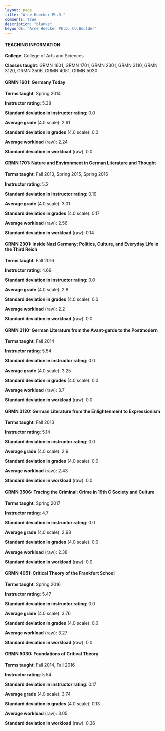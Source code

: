 ```yaml
---
layout: page
title: "Arne Hoecker Ph.D." 
comments: true
description: "blanks"
keywords: "Arne Hoecker Ph.D.,CU,Boulder"
---
```

<head>
<script src="https://ajax.googleapis.com/ajax/libs/jquery/2.1.3/jquery.min.js"></script>
<script src="https://dl.dropboxusercontent.com/s/pc42nxpaw1ea4o9/highcharts.js?dl=0"></script>
<!-- <script src="../assets/js/highcharts.js"></script> -->
<style type="text/css">@font-face {
	font-family: "Bebas Neue";
	src: url(https://www.filehosting.org/file/details/544349/BebasNeue Regular.otf) format("opentype");
	}
	h1.Bebas { 
		font-family: "Bebas Neue", Verdana, Tahoma;
	}
</style>
</head>
	   
#### TEACHING INFORMATION

**College**: College of Arts and Sciences

**Classes taught**: GRMN 1601, GRMN 1701, GRMN 2301, GRMN 3110, GRMN 3120, GRMN 3506, GRMN 4051, GRMN 5030

#### GRMN 1601: Germany Today

**Terms taught**: Spring 2014

**Instructor rating**: 5.38

**Standard deviation in instructor rating**: 0.0

**Average grade** (4.0 scale): 2.61

**Standard deviation in grades** (4.0 scale): 0.0

**Average workload** (raw): 2.24

**Standard deviation in workload** (raw): 0.0

#### GRMN 1701: Nature and Environment in German Literature and Thought

**Terms taught**: Fall 2013, Spring 2015, Spring 2016

**Instructor rating**: 5.2

**Standard deviation in instructor rating**: 0.19

**Average grade** (4.0 scale): 3.01

**Standard deviation in grades** (4.0 scale): 0.17

**Average workload** (raw): 2.56

**Standard deviation in workload** (raw): 0.14

#### GRMN 2301: Inside Nazi Germany: Politics, Culture, and Everyday Life in the Third Reich

**Terms taught**: Fall 2016

**Instructor rating**: 4.69

**Standard deviation in instructor rating**: 0.0

**Average grade** (4.0 scale): 2.8

**Standard deviation in grades** (4.0 scale): 0.0

**Average workload** (raw): 2.2

**Standard deviation in workload** (raw): 0.0

#### GRMN 3110: German Literature from the Avant-garde to the Postmodern

**Terms taught**: Fall 2014

**Instructor rating**: 5.54

**Standard deviation in instructor rating**: 0.0

**Average grade** (4.0 scale): 3.25

**Standard deviation in grades** (4.0 scale): 0.0

**Average workload** (raw): 3.7

**Standard deviation in workload** (raw): 0.0

#### GRMN 3120: German Literature from the Enlightenment  to Expressionism

**Terms taught**: Fall 2013

**Instructor rating**: 5.14

**Standard deviation in instructor rating**: 0.0

**Average grade** (4.0 scale): 2.9

**Standard deviation in grades** (4.0 scale): 0.0

**Average workload** (raw): 2.43

**Standard deviation in workload** (raw): 0.0

#### GRMN 3506: Tracing the Criminal: Crime in 19th C Society and Culture

**Terms taught**: Spring 2017

**Instructor rating**: 4.7

**Standard deviation in instructor rating**: 0.0

**Average grade** (4.0 scale): 2.98

**Standard deviation in grades** (4.0 scale): 0.0

**Average workload** (raw): 2.38

**Standard deviation in workload** (raw): 0.0

#### GRMN 4051: Critical Theory of the Frankfurt School

**Terms taught**: Spring 2016

**Instructor rating**: 5.47

**Standard deviation in instructor rating**: 0.0

**Average grade** (4.0 scale): 3.76

**Standard deviation in grades** (4.0 scale): 0.0

**Average workload** (raw): 3.27

**Standard deviation in workload** (raw): 0.0

#### GRMN 5030: Foundations of Critical Theory

**Terms taught**: Fall 2014, Fall 2016

**Instructor rating**: 5.54

**Standard deviation in instructor rating**: 0.17

**Average grade** (4.0 scale): 3.74

**Standard deviation in grades** (4.0 scale): 0.13

**Average workload** (raw): 3.05

**Standard deviation in workload** (raw): 0.36

